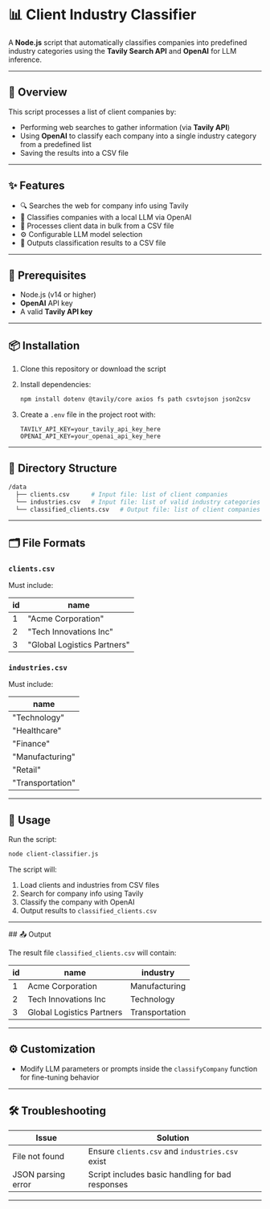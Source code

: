 # 📊 Client Industry Classifier

A **Node.js** script that automatically classifies companies into predefined industry categories using the **Tavily Search API** and **OpenAI** for LLM inference.

---

## 🧠 Overview

This script processes a list of client companies by:
- Performing web searches to gather information (via **Tavily API**)
- Using **OpenAI** to classify each company into a single industry category from a predefined list
- Saving the results into a CSV file

---

## ✨ Features

- 🔍 Searches the web for company info using Tavily
- 🤖 Classifies companies with a local LLM via OpenAI
- 📂 Processes client data in bulk from a CSV file
- ⚙️ Configurable LLM model selection
- 📄 Outputs classification results to a CSV file

---

## 🔧 Prerequisites

- Node.js (v14 or higher)
- **OpenAI** API key
- A valid **Tavily API key**

---

## 📦 Installation

1. Clone this repository or download the script  
2. Install dependencies:

   ```bash
   npm install dotenv @tavily/core axios fs path csvtojson json2csv
   ```

3. Create a `.env` file in the project root with:

   ```env
   TAVILY_API_KEY=your_tavily_api_key_here
   OPENAI_API_KEY=your_openai_api_key_here
   ```

---

## 📁 Directory Structure

```bash
/data
  ├── clients.csv      # Input file: list of client companies
  └── industries.csv   # Input file: list of valid industry categories
  └── classified_clients.csv   # Output file: list of client companies with industry classification
```

---

## 🗂️ File Formats

### `clients.csv`

Must include:

| id | name                  |
|----|-----------------------|
| 1  | "Acme Corporation"    |
| 2  | "Tech Innovations Inc"|
| 3  | "Global Logistics Partners"|

### `industries.csv`

Must include:

| name           |
|----------------|
| "Technology"   |
| "Healthcare"   |
| "Finance"      |
| "Manufacturing"|
| "Retail"       |
| "Transportation"|

---

## 🚀 Usage

Run the script:

```bash
node client-classifier.js
```

The script will:
1. Load clients and industries from CSV files
2. Search for company info using Tavily
3. Classify the company with OpenAI
4. Output results to `classified_clients.csv`

---

\## 📤 Output

The result file `classified_clients.csv` will contain:

| id | name                      | industry       |
|----|---------------------------|----------------|
| 1  | Acme Corporation          | Manufacturing  |
| 2  | Tech Innovations Inc      | Technology     |
| 3  | Global Logistics Partners | Transportation |

---

## ⚙️ Customization

-  Modify LLM parameters or prompts inside the `classifyCompany` function for fine-tuning behavior

---

## 🛠 Troubleshooting

| Issue              | Solution                                          |
|--------------------|---------------------------------------------------|
| File not found     | Ensure `clients.csv` and `industries.csv` exist  |
| JSON parsing error | Script includes basic handling for bad responses |

---
